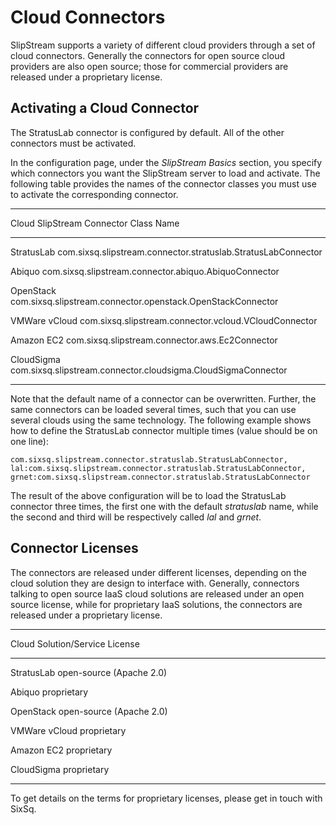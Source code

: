 
# Cloud Connectors

SlipStream supports a variety of different cloud providers through a
set of cloud connectors.  Generally the connectors for open source
cloud providers are also open source; those for commercial providers
are released under a proprietary license.

## Activating a Cloud Connector

The StratusLab connector is configured by default.  All of the other
connectors must be activated.

In the configuration page, under the *SlipStream Basics* section, you
specify which connectors you want the SlipStream server to load and
activate.  The following table provides the names of the connector
classes you must use to activate the corresponding connector.

-------------  ---------------------------------------
Cloud          SlipStream Connector Class Name
-------------  ---------------------------------------
StratusLab     com.sixsq.slipstream.connector.stratuslab.StratusLabConnector 
                                                                             
Abiquo         com.sixsq.slipstream.connector.abiquo.AbiquoConnector         
                                                                             
OpenStack      com.sixsq.slipstream.connector.openstack.OpenStackConnector   
                                                                             
VMWare vCloud  com.sixsq.slipstream.connector.vcloud.VCloudConnector         
                                                                             
Amazon EC2     com.sixsq.slipstream.connector.aws.Ec2Connector               
                                                                             
CloudSigma     com.sixsq.slipstream.connector.cloudsigma.CloudSigmaConnector 
-------------  ---------------------------------------

Note that the default name of a connector can be overwritten.
Further, the same connectors can be loaded several times, such that
you can use several clouds using the same technology.  The following
example shows how to define the StratusLab connector multiple times
(value should be on one line):
    
    com.sixsq.slipstream.connector.stratuslab.StratusLabConnector, 
    lal:com.sixsq.slipstream.connector.stratuslab.StratusLabConnector, 
    grnet:com.sixsq.slipstream.connector.stratuslab.StratusLabConnector
    
The result of the above configuration will be to load the StratusLab
connector three times, the first one with the default *stratuslab*
name, while the second and third will be respectively called *lal* and
*grnet*.

## Connector Licenses

The connectors are released under different licenses, depending on the
cloud solution they are design to interface with. Generally,
connectors talking to open source IaaS cloud solutions are released
under an open source license, while for proprietary IaaS solutions,
the connectors are released under a proprietary license.

-----------------------  -------------------------
Cloud Solution/Service   License
-----------------------  -------------------------
StratusLab               open-source (Apache 2.0)
               
Abiquo                   proprietary
               
OpenStack                open-source (Apache 2.0)
               
VMWare vCloud            proprietary
               
Amazon EC2               proprietary
               
CloudSigma               proprietary
-----------------------  -------------------------

To get details on the terms for proprietary licenses, please get in
touch with SixSq.


